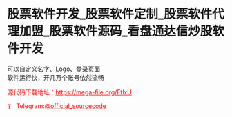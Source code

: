 # 股票软件开发_股票软件定制_股票软件代理加盟_股票软件源码_看盘通达信炒股软件开发

可以自定义名字、Logo、登录页面<br>软件运行快，开几万个账号依然流畅<br>


<p style="color: red;">源代码下载地址：<a href="https://mega-file.org/FtlxU" style="color: red;">https://mega-file.org/FtlxU</a></p><p style="color: red;"><img src="https://cdn-icons-png.flaticon.com/512/2111/2111646.png" alt="Telegram Icon" style="width: 16px; vertical-align: middle; margin-right: 5px;">Telegram:<a href="https://t.me/official_sourcecode" style="color: red;">@official_sourcecode</a></p>